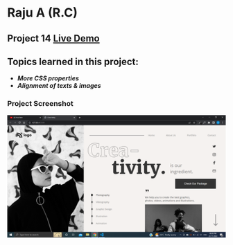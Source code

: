 # Raju A (R.C)

## Project 14 [Live Demo](https://live-proje-14.netlify.app/)

## Topics learned in this project:

- **_More CSS properties_**
- **_Alignment of texts & images_**

### Project Screenshot

![screenshot](/screenshot.png)
